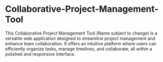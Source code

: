 # Collaborative-Project-Management-Tool
This Collaborative Project Management Tool (Name subject to change) is a versatile web application designed to streamline project management and enhance team collaboration. It offers an intuitive platform where users can efficiently organize tasks, manage timelines, and collaborate, all within a polished and responsive interface.
